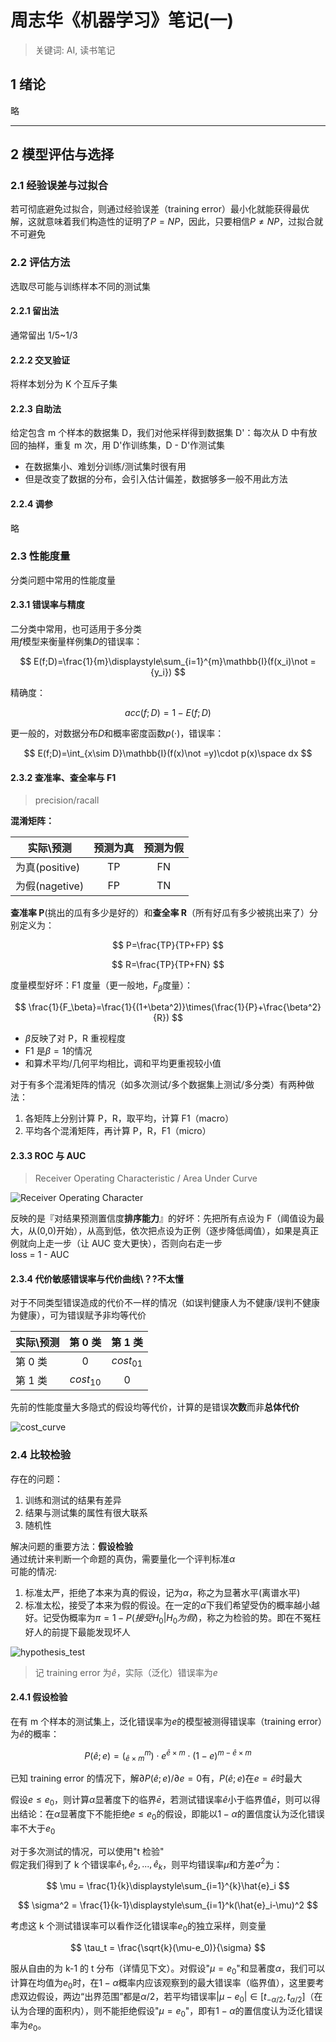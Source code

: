 # 周志华《机器学习》笔记(一)

> 关键词: AI, 读书笔记

## 1 绪论

略

---

## 2 模型评估与选择

### 2.1 经验误差与过拟合

若可彻底避免过拟合，则通过经验误差（training error）最小化就能获得最优解，这就意味着我们构造性的证明了$P = NP$，因此，只要相信$P\not ={NP}$，过拟合就不可避免

### 2.2 评估方法

选取尽可能与训练样本不同的测试集

#### 2.2.1 留出法

通常留出 1/5~1/3

#### 2.2.2 交叉验证

将样本划分为 K 个互斥子集

#### 2.2.3 自助法

给定包含 m 个样本的数据集 D，我们对他采样得到数据集 D'：每次从 D 中有放回的抽样，重复 m 次，用 D'作训练集，D - D'作测试集

- 在数据集小、难划分训练/测试集时很有用
- 但是改变了数据的分布，会引入估计偏差，数据够多一般不用此方法

#### 2.2.4 调参

略

### 2.3 性能度量

分类问题中常用的性能度量

#### 2.3.1 错误率与精度

二分类中常用，也可适用于多分类  
用$f$模型来衡量样例集$D$的错误率：

$$
E(f;D)=\frac{1}{m}\displaystyle\sum_{i=1}^{m}\mathbb{I}(f(x_i)\not ={y_i})
$$

精确度：

$$
acc(f;D)=1-E(f;D)
$$

更一般的，对数据分布${D}$和概率密度函数$p(\cdot)$，错误率：

$$
E(f;D)=\int_{x\sim D}\mathbb{I}(f(x)\not =y)\cdot p(x)\space dx
$$

#### 2.3.2 查准率、查全率与 F1

> precision/racall

**混淆矩阵：**

| 实际\预测      | 预测为真 | 预测为假 |
| -------------- | :------: | :------: |
| 为真(positive) |    TP    |    FN    |
| 为假(nagetive) |    FP    |    TN    |

**查准率 P**(挑出的瓜有多少是好的）和**查全率 R**（所有好瓜有多少被挑出来了）分别定义为：

$$
P=\frac{TP}{TP+FP}
$$

$$
R=\frac{TP}{TP+FN}
$$

度量模型好坏：F1 度量（更一般地，$F_\beta$度量）：

$$
\frac{1}{F_\beta}=\frac{1}{(1+\beta^2)}\times(\frac{1}{P}+\frac{\beta^2}{R})
$$

- $\beta$反映了对 P，R 重视程度
- F1 是$\beta=1$的情况
- 和算术平均/几何平均相比，调和平均更重视较小值

对于有多个混淆矩阵的情况（如多次测试/多个数据集上测试/多分类）有两种做法：

1. 各矩阵上分别计算 P，R，取平均，计算 F1（macro）
2. 平均各个混淆矩阵，再计算 P，R，F1（micro）

#### 2.3.3 ROC 与 AUC

> Receiver Operating Characteristic / Area Under Curve

![Receiver Operating Character](https://s1.ax1x.com/2020/05/12/YNFMh8.jpg)

反映的是『对结果预测置信度**排序能力**』的好坏：先把所有点设为 F（阈值设为最大，从(0,0)开始），从高到低，依次把点设为正例（逐步降低阈值），如果是真正例就向上走一步（让 AUC 变大更快），否则向右走一步  
loss = 1 - AUC

#### 2.3.4 代价敏感错误率与代价曲线\？?不太懂

对于不同类型错误造成的代价不一样的情况（如误判健康人为不健康/误判不健康为健康），可为错误赋予非均等代价

| 实际\预测 |   第 0 类   |   第 1 类   |
| --------- | :---------: | :---------: |
| 第 0 类   |      0      | $cost_{01}$ |
| 第 1 类   | $cost_{10}$ |      0      |

先前的性能度量大多隐式的假设均等代价，计算的是错误**次数**而非**总体代价**

![cost_curve](https://s1.ax1x.com/2020/05/12/YNFuAP.jpg)

### 2.4 比较检验

存在的问题：

1. 训练和测试的结果有差异
2. 结果与测试集的属性有很大联系
3. 随机性

解决问题的重要方法：**假设检验**  
通过统计来判断一个命题的真伪，需要量化一个评判标准$\alpha$  
可能的情况:

1. 标准太严，拒绝了本来为真的假设，记为$\alpha$，称之为显著水平(离谱水平)
2. 标准太松，接受了本来为假的假设。在一定的$\alpha$下我们希望受伪的概率越小越好。记受伪概率为$\pi=1-P(接受H_0|H_0为假)$，称之为检验的势。即在不冤枉好人的前提下最能发现坏人

![hypothesis_test](https://s1.ax1x.com/2020/05/12/YNFUA0.png)

> 记 training error 为$\hat{e}$，实际（泛化）错误率为$e$

#### 2.4.1 假设检验

在有 m 个样本的测试集上，泛化错误率为$e$的模型被测得错误率（training error）为$\hat{e}$的概率：

$$
P(\hat{e};e)=\left(^m _{\hat{e}\times m}\right)\cdot e^{\hat{e}\times m}\cdot (1-e)^{m-\hat{e}\times m}
$$

已知 training error 的情况下，解$\partial P(\hat{e};e)/\partial e=0$有，$P(\hat{e};e)$在$e=\hat{e}$时最大

假设$e\leqslant e_0$，则计算$\alpha$显著度下的临界$\bar{e}$，若测试错误率$\hat{e}$小于临界值$\bar{e}$，则可以得出结论：在$\alpha$显著度下不能拒绝$e\leqslant e_0$的假设，即能以$1-\alpha$的置信度认为泛化错误率不大于$e_0$

对于多次测试的情况，可以使用"t 检验"  
假定我们得到了 k 个错误率$\hat{e}_1,\hat{e}_2,...,\hat{e}_k$，则平均错误率$\mu$和方差$\sigma^2$为：

$$
\mu = \frac{1}{k}\displaystyle\sum_{i=1}^{k}\hat{e}_i
$$

$$
\sigma^2 = \frac{1}{k-1}\displaystyle\sum_{i=1}^k(\hat{e}_i-\mu)^2
$$

考虑这 k 个测试错误率可以看作泛化错误率$e_0$的独立采样，则变量

$$
\tau_t = \frac{\sqrt{k}(\mu-e_0)}{\sigma}
$$

服从自由的为 k-1 的 t 分布（详情见下文）。对假设"$\mu=e_0$"和显著度$\alpha$，我们可以计算在均值为$e_0$时，在$1-\alpha$概率内应该观察到的最大错误率（临界值），这里要考虑双边假设，两边“出界范围”都是$\alpha/2$，若平均错误率$|\mu-e_0| \in [t_{-\alpha/2},t_{\alpha/2}]$（在认为合理的面积内），则不能拒绝假设"$\mu=e_0$"，即有$1-\alpha$的置信度认为泛化错误率为$e_0$。
